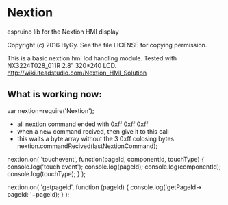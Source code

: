 # Nextion
espruino lib for the Nextion HMI display

Copyright (c) 2016 HyGy. See the file LICENSE for copying permission.

This is a basic nextion hmi lcd handling module. Tested with NX3224T028_011R  2.8”	320*240	LCD.
http://wiki.iteadstudio.com/Nextion_HMI_Solution

What is working now:
--------------------

var nextion=require('Nextion');

- all nextion command ended with 0xff 0xff 0xff
- when a new command recived, then give it to this call
- this waits a byte array without the 3 0xff colosing bytes
nextion.commandRecived(lastNextionCommand);

nextion.on(
  'touchevent',
  function(pageId, componentId, touchType)
  {
    console.log('touch event');
    console.log(pageId);
    console.log(componentId);
    console.log(touchType);
  }
);

nextion.on(
  'getpageid',
  function (pageId)
  {
    console.log('getPageId-> pageId: '+pageId);
  }
);
